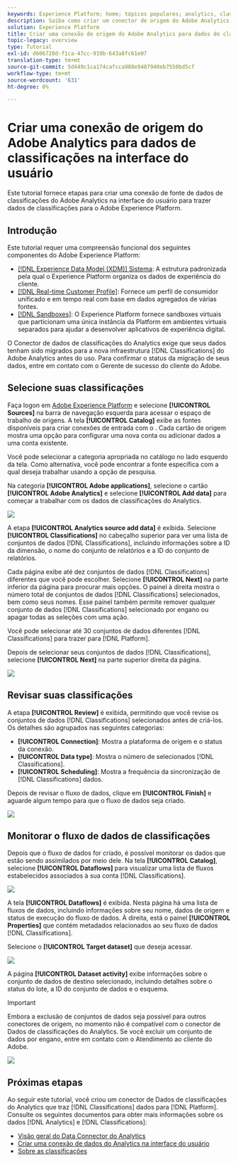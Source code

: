 ```yaml
---
keywords: Experience Platform; home; tópicos populares; analytics, classificações
description: Saiba como criar um conector de origem do Adobe Analytics na interface do usuário para trazer dados de classificações para o Adobe Experience Platform.
solution: Experience Platform
title: Criar uma conexão de origem do Adobe Analytics para dados de classificações na interface do usuário
topic-legacy: overview
type: Tutorial
exl-id: d606720d-f1ca-47cc-919b-643a8fc61e07
translation-type: tm+mt
source-git-commit: 5d449c1ca174cafcca988e9487940eb7550bd5cf
workflow-type: tm+mt
source-wordcount: '631'
ht-degree: 0%

---
```


# Criar uma conexão de origem do Adobe Analytics para dados de classificações na interface do usuário

Este tutorial fornece etapas para criar uma conexão de fonte de dados de classificações do Adobe Analytics na interface do usuário para trazer dados de classificações para o Adobe Experience Platform.

## Introdução

Este tutorial requer uma compreensão funcional dos seguintes componentes do Adobe Experience Platform:

* [[!DNL Experience Data Model (XDM)] Sistema](../../../../../xdm/home.md): A estrutura padronizada pela qual o Experience Platform organiza os dados de experiência do cliente.
* [[!DNL Real-time Customer Profile]](../../../../../profile/home.md): Fornece um perfil de consumidor unificado e em tempo real com base em dados agregados de várias fontes.
* [[!DNL Sandboxes]](../../../../../sandboxes/home.md): O Experience Platform fornece sandboxes virtuais que particionam uma única instância da Platform em ambientes virtuais separados para ajudar a desenvolver aplicativos de experiência digital.

O Conector de dados de classificações do Analytics exige que seus dados tenham sido migrados para a nova infraestrutura [!DNL Classifications] do Adobe Analytics antes do uso. Para confirmar o status da migração de seus dados, entre em contato com o Gerente de sucesso do cliente do Adobe.

## Selecione suas classificações

Faça logon em [Adobe Experience Platform](https://platform.adobe.com) e selecione **[!UICONTROL Sources]** na barra de navegação esquerda para acessar o espaço de trabalho de origens. A tela **[!UICONTROL Catalog]** exibe as fontes disponíveis para criar conexões de entrada com o . Cada cartão de origem mostra uma opção para configurar uma nova conta ou adicionar dados a uma conta existente.

Você pode selecionar a categoria apropriada no catálogo no lado esquerdo da tela. Como alternativa, você pode encontrar a fonte específica com a qual deseja trabalhar usando a opção de pesquisa.

Na categoria **[!UICONTROL Adobe applications]**, selecione o cartão **[!UICONTROL Adobe Analytics]** e selecione **[!UICONTROL Add data]** para começar a trabalhar com os dados de classificações do Analytics.

![](../../../../images/tutorials/create/classifications/catalog.png)

A etapa **[!UICONTROL Analytics source add data]** é exibida. Selecione **[!UICONTROL Classifications]** no cabeçalho superior para ver uma lista de conjuntos de dados [!DNL Classifications], incluindo informações sobre a ID da dimensão, o nome do conjunto de relatórios e a ID do conjunto de relatórios.

Cada página exibe até dez conjuntos de dados [!DNL Classifications] diferentes que você pode escolher. Selecione **[!UICONTROL Next]** na parte inferior da página para procurar mais opções. O painel à direita mostra o número total de conjuntos de dados [!DNL Classifications] selecionados, bem como seus nomes. Esse painel também permite remover qualquer conjunto de dados [!DNL Classifications] selecionado por engano ou apagar todas as seleções com uma ação.

Você pode selecionar até 30 conjuntos de dados diferentes [!DNL Classifications] para trazer para [!DNL Platform].

Depois de selecionar seus conjuntos de dados [!DNL Classifications], selecione **[!UICONTROL Next]** na parte superior direita da página.

![](../../../../images/tutorials/create/classifications/add-data.png)

## Revisar suas classificações

A etapa **[!UICONTROL Review]** é exibida, permitindo que você revise os conjuntos de dados [!DNL Classifications] selecionados antes de criá-los. Os detalhes são agrupados nas seguintes categorias:

* **[!UICONTROL Connection]**: Mostra a plataforma de origem e o status da conexão.
* **[!UICONTROL Data type]**: Mostra o número de selecionados  [!DNL Classifications].
* **[!UICONTROL Scheduling]**: Mostra a frequência da sincronização de  [!DNL Classifications] dados.

Depois de revisar o fluxo de dados, clique em **[!UICONTROL Finish]** e aguarde algum tempo para que o fluxo de dados seja criado.

![](../../../../images/tutorials/create/classifications/review.png)

## Monitorar o fluxo de dados de classificações

Depois que o fluxo de dados for criado, é possível monitorar os dados que estão sendo assimilados por meio dele. Na tela **[!UICONTROL Catalog]**, selecione **[!UICONTROL Dataflows]** para visualizar uma lista de fluxos estabelecidos associados à sua conta [!DNL Classifications].

![](../../../../images/tutorials/create/classifications/dataflows.png)

A tela **[!UICONTROL Dataflows]** é exibida. Nesta página há uma lista de fluxos de dados, incluindo informações sobre seu nome, dados de origem e status de execução do fluxo de dados. À direita, está o painel **[!UICONTROL Properties]** que contém metadados relacionados ao seu fluxo de dados [!DNL Classifications].

Selecione o **[!UICONTROL Target dataset]** que deseja acessar.

![](../../../../images/tutorials/create/classifications/list-of-dataflows.png)

A página **[!UICONTROL Dataset activity]** exibe informações sobre o conjunto de dados de destino selecionado, incluindo detalhes sobre o status do lote, a ID do conjunto de dados e o esquema.

>[!IMPORTANT]
>
>Embora a exclusão de conjuntos de dados seja possível para outros conectores de origem, no momento não é compatível com o conector de Dados de classificações do Analytics. Se você excluir um conjunto de dados por engano, entre em contato com o Atendimento ao cliente do Adobe.

![](../../../../images/tutorials/create/classifications/dataset.png)


## Próximas etapas

Ao seguir este tutorial, você criou um conector de Dados de classificações do Analytics que traz [!DNL Classifications] dados para [!DNL Platform]. Consulte os seguintes documentos para obter mais informações sobre os dados [!DNL Analytics] e [!DNL Classifications]:

* [Visão geral do Data Connector do Analytics](../../../../connectors/adobe-applications/analytics.md)
* [Criar uma conexão de dados do Analytics na interface do usuário](./analytics.md)
* [Sobre as classificações](https://experienceleague.adobe.com/docs/analytics/components/classifications/c-classifications.html)
